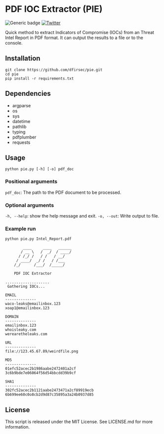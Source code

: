 # PDF IOC Extractor (PIE)

![Generic badge](https://img.shields.io/badge/python-3.7+-blue.svg) [![Twitter](https://img.shields.io/badge/Twitter-@pulsecode-blue.svg)](https://twitter.com/pulsecode)

Quick method to extract Indicators of Compromise (IOCs) from an Threat Intel Report in PDF format.  It can output the results to a file or to the console.

## Installation

```text
git clone https://github.com/dfirsec/pie.git
cd pie
pip install -r requirements.txt
```

## Dependencies

- argparse
- os
- sys
- datetime
- pathlib
- typing
- pdfplumber
- requests

## Usage

`python pie.py [-h] [-o] pdf_doc`

### Positional arguments

`pdf_doc`: The path to the PDF document to be processed.

### Optional arguments

`-h, --help`: show the help message and exit.
`-o, --out`: Write output to file.

### Example run

```text
python pie.py Intel_Report.pdf

        ____     ____   ______
       / __ \   /  _/  / ____/
      / /_/ /   / /   / __/
     / ____/  _/ /   / /___
    /_/      /___/  /_____/

    PDF IOC Extractor

....................
 Gathering IOCs...

EMAIL
--------------
waco-leaks@emailinbox.123
xoap1@emailinbox.123

DOMAIN
--------------
emailinbox.123
whoisleaky.com
werearetheleaks.com

URL
--------------
file://123.45.67.89/weirdfile.png

MD5
--------------
01efc52acec2b1986aabe2472401a2cf
3c6b9bde7e06064f56d54bbcdd39b9cf

SHA1
--------------
302fc52acec2b1121aabe2473471a2cf89919ecb
6b699ee60c0o8cb2d9d87c35895a3a24b0937d85
```

## License

This script is released under the MIT License. See LICENSE.md for more information.